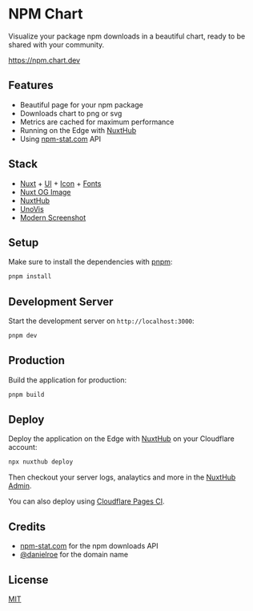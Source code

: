 # NPM Chart

Visualize your package npm downloads in a beautiful chart, ready to be shared with your community.

https://npm.chart.dev

## Features

- Beautiful page for your npm package
- Downloads chart to png or svg
- Metrics are cached for maximum performance
- Running on the Edge with [NuxtHub](https://hub.nuxt.com)
- Using [npm-stat.com](https://npm-stat.com) API

## Stack

- [Nuxt](https://github.com/nuxt/nuxt) + [UI](https://github.com/nuxt/ui) + [Icon](https://github.com/nuxt/icon) + [Fonts](https://github.com/nuxt/fonts)
- [Nuxt OG Image](https://github.com/nuxt-modules/og-image)
- [NuxtHub](https://github.com/nuxthub/core)
- [UnoVis](https://github.com/f5/unovis)
- [Modern Screenshot](https://github.com/qq15725/modern-screenshot?tab=readme-ov-file)

## Setup

Make sure to install the dependencies with [pnpm](https://pnpm.io/installation#using-corepack):

```bash
pnpm install
```

## Development Server

Start the development server on `http://localhost:3000`:

```bash
pnpm dev
```

## Production

Build the application for production:

```bash
pnpm build
```

## Deploy

Deploy the application on the Edge with [NuxtHub](https://hub.nuxt.com) on your Cloudflare account:

```bash
npx nuxthub deploy
```

Then checkout your server logs, analaytics and more in the [NuxtHub Admin](https://admin.hub.nuxt.com).

You can also deploy using [Cloudflare Pages CI](https://hub.nuxt.com/docs/getting-started/deploy#cloudflare-pages-ci).


## Credits

- [npm-stat.com](https://npm-stat.com) for the npm downloads API
- [@danielroe](https://github.com/danielroe) for the domain name

## License

[MIT](./LICENSE)